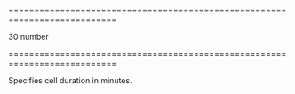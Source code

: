 <!--**
/*-------------------------------------------
    Auto-generated file. Do not modify.
-------------------------------------------

**-->
===========================================================================
<!--default-->30<!--/default-->
<!--type-->number<!--/type-->
===========================================================================

<!--shortDescription-->
Specifies cell duration in minutes.
<!--/shortDescription-->

<!--fullDescription-->

<!--/fullDescription-->